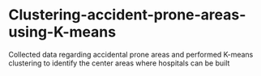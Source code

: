 # Clustering-accident-prone-areas-using-K-means
Collected data regarding accidental prone areas and performed K-means clustering to identify the center areas where hospitals can be built
